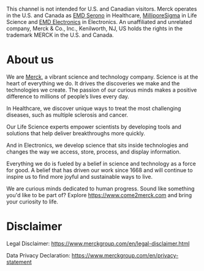 This channel is not intended for U.S. and Canadian visitors.
Merck operates in the U.S. and Canada as [EMD Serono](https://www.emdserono.com/) in Healthcare, [MilliporeSigma](https://www.sigmaaldrich.com/) in Life Science and [EMD Electronics](https://www.emdgroup.com/en/expertise/our-businesses/electronics.html) in Electronics.
An unaffiliated and unrelated company, Merck & Co., Inc., Kenilworth, NJ, US holds the rights in the trademark MERCK in the U.S. and Canada.

# About us

We are [Merck](https://www.merckgroup.com), a vibrant science and technology company. 
Science is at the heart of everything we do. It drives the discoveries we make and the technologies we create.
The passion of our curious minds makes a positive difference to millions of people’s lives every day. 

In Healthcare, we discover unique ways to treat the most challenging diseases, such as multiple sclerosis and cancer.

Our Life Science experts empower scientists by developing tools and solutions that help deliver breakthroughs more quickly.

And in Electronics, we develop science that sits inside technologies and changes the way we access, store, process, and display information.

Everything we do is fueled by a belief in science and technology as a force for good. A belief that has driven our work since 1668 and will continue to inspire us to find more joyful and sustainable ways to live.

We are curious minds dedicated to human progress.
Sound like something you'd like to be part of? Explore https://www.come2merck.com and bring your curiosity to life.

# Disclaimer

Legal Disclaimer: https://www.merckgroup.com/en/legal-disclaimer.html

Data Privacy Declaration: https://www.merckgroup.com/en/privacy-statement 
